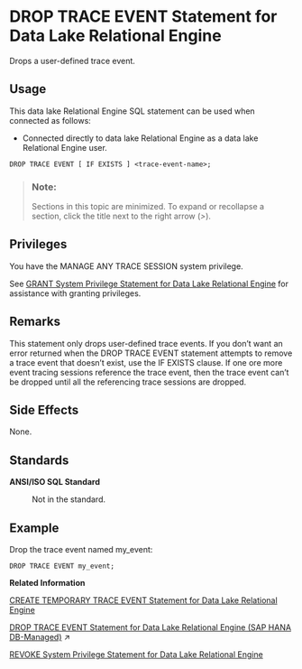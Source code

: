 <!-- loio816f81ae6ce210149309e843cf27de9d -->

# DROP TRACE EVENT Statement for Data Lake Relational Engine

Drops a user-defined trace event.



<a name="loio816f81ae6ce210149309e843cf27de9d__section_azh_5fj_znb"/>

## Usage

This data lake Relational Engine SQL statement can be used when connected as follows:

-   Connected directly to data lake Relational Engine as a data lake Relational Engine user.



```
DROP TRACE EVENT [ IF EXISTS ] <trace-event-name>;
```



> ### Note:  
> Sections in this topic are minimized. To expand or recollapse a section, click the title next to the right arrow \(*\>*\).



<a name="loio816f81ae6ce210149309e843cf27de9d__drop_tracce_event_privileges1"/>

## Privileges

You have the MANAGE ANY TRACE SESSION system privilege.

See [GRANT System Privilege Statement for Data Lake Relational Engine](grant-system-privilege-statement-for-data-lake-relational-engine-a3dfcb0.md) for assistance with granting privileges.



<a name="loio816f81ae6ce210149309e843cf27de9d__drop_trace_event_remarks1"/>

## Remarks

This statement only drops user-defined trace events. If you don’t want an error returned when the DROP TRACE EVENT statement attempts to remove a trace event that doesn’t exist, use the IF EXISTS clause. If one ore more event tracing sessions reference the trace event, then the trace event can’t be dropped until all the referencing trace sessions are dropped.



<a name="loio816f81ae6ce210149309e843cf27de9d__drop_trace_event_side_effects1"/>

## Side Effects

None.



<a name="loio816f81ae6ce210149309e843cf27de9d__drop_trace_event_standards1"/>

## Standards


<dl>
<dt><b>

ANSI/ISO SQL Standard

</b></dt>
<dd>

Not in the standard.



</dd>
</dl>



## Example

Drop the trace event named my\_event:

```
DROP TRACE EVENT my_event;
```

**Related Information**  


[CREATE TEMPORARY TRACE EVENT Statement for Data Lake Relational Engine](create-temporary-trace-event-statement-for-data-lake-relational-engine-816cfdb.md "Creates a user trace event that persists until the database is stopped.")

[DROP TRACE EVENT Statement for Data Lake Relational Engine (SAP HANA DB-Managed)](https://help.sap.com/viewer/a898e08b84f21015969fa437e89860c8/2023_4_QRC/en-US/63579584baca4c78a6b2f830a2dfcc36.html "Drops a user-defined trace event.") :arrow_upper_right:

[REVOKE System Privilege Statement for Data Lake Relational Engine](revoke-system-privilege-statement-for-data-lake-relational-engine-a3eadda.md "Removes specific system privileges from specific users and the right to administer the privilege.")

